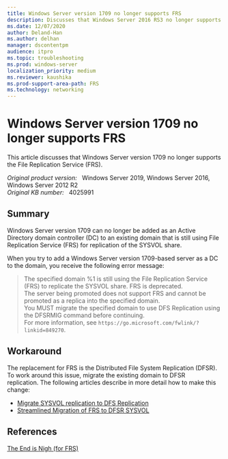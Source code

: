 ```yaml
---
title: Windows Server version 1709 no longer supports FRS
description: Discusses that Windows Server 2016 RS3 no longer supports the File Replication Service (FRS). Provides a workaround.
ms.date: 12/07/2020
author: Deland-Han
ms.author: delhan
manager: dscontentpm
audience: itpro
ms.topic: troubleshooting
ms.prod: windows-server
localization_priority: medium
ms.reviewer: kaushika
ms.prod-support-area-path: FRS
ms.technology: networking
---
```

# Windows Server version 1709 no longer supports FRS

This article discusses that Windows Server version 1709 no longer supports the File Replication Service (FRS).

_Original product version:_ &nbsp; Windows Server 2019, Windows Server 2016, Windows Server 2012 R2  
_Original KB number:_ &nbsp; 4025991

## Summary

Windows Server version 1709 can no longer be added as an Active Directory domain controller (DC) to an existing domain that is still using File Replication Service (FRS) for replication of the SYSVOL share.

When you try to add a Windows Server version 1709-based server as a DC to the domain, you receive the following error message:

> The specified domain %1 is still using the File Replication Service (FRS) to replicate the SYSVOL share. FRS is deprecated.  
> The server being promoted does not support FRS and cannot be promoted as a replica into the specified domain.  
> You MUST migrate the specified domain to use DFS Replication using the DFSRMIG command before continuing.  
> For more information, see `https://go.microsoft.com/fwlink/?linkid=849270`.

## Workaround

The replacement for FRS is the Distributed File System Replication (DFSR). To work around this issue, migrate the existing domain to DFSR replication. The following articles describe in more detail how to make this change:

- [Migrate SYSVOL replication to DFS Replication](/windows-server/storage/dfs-replication/migrate-sysvol-to-dfsr)
- [Streamlined Migration of FRS to DFSR SYSVOL](https://techcommunity.microsoft.com/t5/storage-at-microsoft/streamlined-migration-of-frs-to-dfsr-sysvol/ba-p/425405)

## References

[The End is Nigh (for FRS)](https://techcommunity.microsoft.com/t5/storage-at-microsoft/the-end-is-nigh-for-frs-8211-updated-for-ws2016/ba-p/425379)
